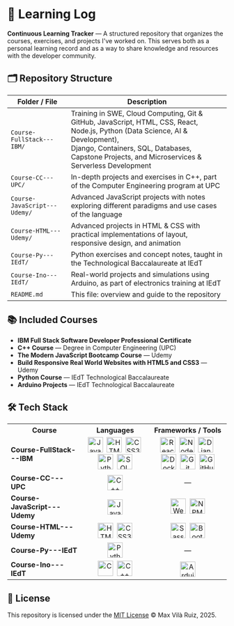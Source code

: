 # 📘 Learning Log

**Continuous Learning Tracker** — A structured repository that organizes the courses, exercises, and projects I've worked on. This serves both as a personal learning record and as a way to share knowledge and resources with the developer community.

## 🗂️ Repository Structure

| Folder / File                 | Description                                                                                                     |
|------------------------------|-----------------------------------------------------------------------------------------------------------------|
| `Course-FullStack---IBM/`    | Training in SWE, Cloud Computing, Git & GitHub, JavaScript, HTML, CSS, React, Node.js, Python (Data Science, AI & Development), <br> Django, Containers, SQL, Databases, Capstone Projects, and Microservices & Serverless Development |
| `Course-CC---UPC/`           | In-depth projects and exercises in C++, part of the Computer Engineering program at UPC                         |
| `Course-JavaScript---Udemy/` | Advanced JavaScript projects with notes exploring different paradigms and use cases of the language             |
| `Course-HTML---Udemy/`       | Advanced projects in HTML & CSS with practical implementations of layout, responsive design, and animation      |
| `Course-Py---IEdT/`          | Python exercises and concept notes, taught in the Technological Baccalaureate at IEdT                           |
| `Course-Ino---IEdT/`         | Real-world projects and simulations using Arduino, as part of electronics training at IEdT                      |
| `README.md`                  | This file: overview and guide to the repository                                                                 |

## 📚 Included Courses

- **IBM Full Stack Software Developer Professional Certificate**
- **C++ Course** — Degree in Computer Engineering (UPC)
- **The Modern JavaScript Bootcamp Course** — Udemy
- **Build Responsive Real World Websites with HTML5 and CSS3** — Udemy
- **Python Course** — IEdT Technological Baccalaureate
- **Arduino Projects** — IEdT Technological Baccalaureate

## 🛠️ Tech Stack

<table>
  <tr>
    <th>Course</th>
    <th>Languages</th>
    <th>Frameworks / Tools</th>
  </tr>

  <!-- IBM FullStack -->
  <tr>
    <td><strong>Course-FullStack---IBM</strong></td>
    <td align="center">
      <img src="https://cdn.jsdelivr.net/gh/devicons/devicon/icons/javascript/javascript-original.svg" width="35" title="JavaScript"/>&nbsp;
      <img src="https://cdn.jsdelivr.net/gh/devicons/devicon/icons/html5/html5-original.svg" width="35" title="HTML5"/>&nbsp;
      <img src="https://cdn.jsdelivr.net/gh/devicons/devicon/icons/css3/css3-original.svg" width="35" title="CSS3"/>&nbsp;
      <img src="https://cdn.jsdelivr.net/gh/devicons/devicon/icons/python/python-original.svg" width="35" title="Python"/>&nbsp;
      <img src="https://cdn.jsdelivr.net/gh/devicons/devicon/icons/sqlite/sqlite-original.svg" width="35" title="SQL"/>
    </td>
    <td align="center">
      <img src="https://cdn.jsdelivr.net/gh/devicons/devicon/icons/react/react-original.svg" width="35" title="React"/>&nbsp;
      <img src="https://cdn.jsdelivr.net/gh/devicons/devicon/icons/nodejs/nodejs-original.svg" width="35" title="Node.js"/>&nbsp;
      <img src="https://cdn.jsdelivr.net/gh/devicons/devicon/icons/django/django-plain.svg" width="35" title="Django"/>&nbsp;
      <img src="https://cdn.jsdelivr.net/gh/devicons/devicon/icons/docker/docker-original.svg" width="35" title="Docker"/>&nbsp;
      <img src="https://cdn.jsdelivr.net/gh/devicons/devicon/icons/git/git-original.svg" width="35" title="Git"/>&nbsp;
      <img src="https://cdn.jsdelivr.net/gh/devicons/devicon/icons/github/github-original.svg" width="35" title="GitHub"/>
    </td>
  </tr>

  <!-- C++ - UPC -->
  <tr>
    <td><strong>Course-CC---UPC</strong></td>
    <td align="center">
      <img src="https://cdn.jsdelivr.net/gh/devicons/devicon/icons/cplusplus/cplusplus-original.svg" width="35" title="C++"/>
    </td>
    <td align="center">—</td>
  </tr>

  <!-- JavaScript - Udemy -->
  <tr>
    <td><strong>Course-JavaScript---Udemy</strong></td>
    <td align="center">
      <img src="https://cdn.jsdelivr.net/gh/devicons/devicon/icons/javascript/javascript-original.svg" width="35" title="JavaScript"/>
    </td>
    <td align="center">
      <img src="https://cdn.jsdelivr.net/gh/devicons/devicon/icons/webpack/webpack-original.svg" width="35" title="Webpack"/>&nbsp;
      <img src="https://cdn.jsdelivr.net/gh/devicons/devicon/icons/npm/npm-original-wordmark.svg" width="35" title="NPM"/>
    </td>
  </tr>

  <!-- HTML & CSS - Udemy -->
  <tr>
    <td><strong>Course-HTML---Udemy</strong></td>
    <td align="center">
      <img src="https://cdn.jsdelivr.net/gh/devicons/devicon/icons/html5/html5-original.svg" width="35" title="HTML5"/>&nbsp;
      <img src="https://cdn.jsdelivr.net/gh/devicons/devicon/icons/css3/css3-original.svg" width="35" title="CSS3"/>
    </td>
    <td align="center">
      <img src="https://cdn.jsdelivr.net/gh/devicons/devicon/icons/sass/sass-original.svg" width="35" title="Sass"/>&nbsp;
      <img src="https://cdn.jsdelivr.net/gh/devicons/devicon/icons/bootstrap/bootstrap-original.svg" width="35" title="Bootstrap"/>
    </td>
  </tr>

  <!-- Python - IEdT -->
  <tr>
    <td><strong>Course-Py---IEdT</strong></td>
    <td align="center">
      <img src="https://cdn.jsdelivr.net/gh/devicons/devicon/icons/python/python-original.svg" width="35" title="Python"/>
    </td>
    <td align="center">—</td>
  </tr>

  <!-- Arduino - IEdT -->
  <tr>
    <td><strong>Course-Ino---IEdT</strong></td>
    <td align="center">
      <img src="https://cdn.jsdelivr.net/gh/devicons/devicon/icons/c/c-original.svg" width="35" title="C"/>&nbsp;
      <img src="https://cdn.jsdelivr.net/gh/devicons/devicon/icons/cplusplus/cplusplus-original.svg" width="35" title="C++"/>
    </td>
    <td align="center">
      <img src="https://upload.wikimedia.org/wikipedia/commons/8/87/Arduino_Logo.svg" width="35" title="Arduino"/>
    </td>
  </tr>

</table>

## 📄 License

This repository is licensed under the [MIT License](https://choosealicense.com/licenses/mit/) © Max Vilà Ruiz, 2025.